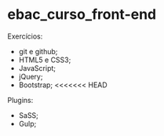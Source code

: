 # ebac_curso_front-end
Exercícios:
- git e github;
- HTML5 e CSS3;
- JavaScript;
- jQuery;
- Bootstrap;
<<<<<<< HEAD

Plugins:
- SaSS;
- Gulp;
